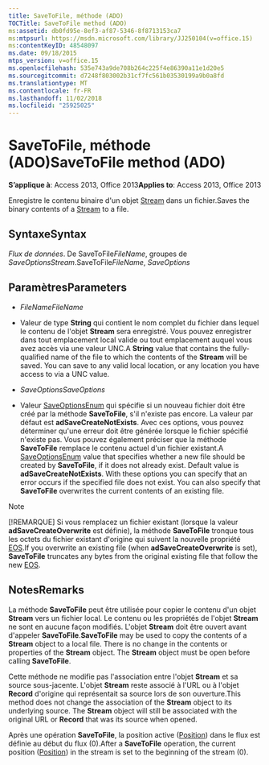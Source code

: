 ```yaml
---
title: SaveToFile, méthode (ADO)
TOCTitle: SaveToFile method (ADO)
ms:assetid: db0fd95e-8ef3-af87-5346-8f8713153ca7
ms:mtpsurl: https://msdn.microsoft.com/library/JJ250104(v=office.15)
ms:contentKeyID: 48548097
ms.date: 09/18/2015
mtps_version: v=office.15
ms.openlocfilehash: 535e743a9de708b264c225f4e86390a11e1d20e5
ms.sourcegitcommit: d7248f803002b31cf7fc561b03530199a9b0a8fd
ms.translationtype: MT
ms.contentlocale: fr-FR
ms.lasthandoff: 11/02/2018
ms.locfileid: "25925025"
---
```

# <a name="savetofile-method-ado"></a><span data-ttu-id="ce125-102">SaveToFile, méthode (ADO)</span><span class="sxs-lookup"><span data-stu-id="ce125-102">SaveToFile method (ADO)</span></span>


<span data-ttu-id="ce125-103">**S’applique à**: Access 2013, Office 2013</span><span class="sxs-lookup"><span data-stu-id="ce125-103">**Applies to**: Access 2013, Office 2013</span></span>



<span data-ttu-id="ce125-104">Enregistre le contenu binaire d'un objet [Stream](stream-object-ado.md) dans un fichier.</span><span class="sxs-lookup"><span data-stu-id="ce125-104">Saves the binary contents of a [Stream](stream-object-ado.md) to a file.</span></span>

## <a name="syntax"></a><span data-ttu-id="ce125-105">Syntaxe</span><span class="sxs-lookup"><span data-stu-id="ce125-105">Syntax</span></span>

<span data-ttu-id="ce125-106">*Flux de données*. De SaveToFile*FileName*, groupes de *SaveOptions*</span><span class="sxs-lookup"><span data-stu-id="ce125-106">*Stream*.SaveToFile*FileName*, *SaveOptions*</span></span>

## <a name="parameters"></a><span data-ttu-id="ce125-107">Paramètres</span><span class="sxs-lookup"><span data-stu-id="ce125-107">Parameters</span></span>

  - <span data-ttu-id="ce125-108">*FileName*</span><span class="sxs-lookup"><span data-stu-id="ce125-108">*FileName*</span></span>

  - <span data-ttu-id="ce125-p101">Valeur de type **String** qui contient le nom complet du fichier dans lequel le contenu de l'objet **Stream** sera enregistré. Vous pouvez enregistrer dans tout emplacement local valide ou tout emplacement auquel vous avez accès via une valeur UNC.</span><span class="sxs-lookup"><span data-stu-id="ce125-p101">A **String** value that contains the fully-qualified name of the file to which the contents of the **Stream** will be saved. You can save to any valid local location, or any location you have access to via a UNC value.</span></span>

  - <span data-ttu-id="ce125-111">*SaveOptions*</span><span class="sxs-lookup"><span data-stu-id="ce125-111">*SaveOptions*</span></span>

  - <span data-ttu-id="ce125-p102">Valeur [SaveOptionsEnum](saveoptionsenum.md) qui spécifie si un nouveau fichier doit être créé par la méthode **SaveToFile**, s'il n'existe pas encore. La valeur par défaut est **adSaveCreateNotExists**. Avec ces options, vous pouvez déterminer qu'une erreur doit être générée lorsque le fichier spécifié n'existe pas. Vous pouvez également préciser que la méthode **SaveToFile** remplace le contenu actuel d'un fichier existant.</span><span class="sxs-lookup"><span data-stu-id="ce125-p102">A [SaveOptionsEnum](saveoptionsenum.md) value that specifies whether a new file should be created by **SaveToFile**, if it does not already exist. Default value is **adSaveCreateNotExists**. With these options you can specify that an error occurs if the specified file does not exist. You can also specify that **SaveToFile** overwrites the current contents of an existing file.</span></span>


> [!NOTE]
> <P><span data-ttu-id="ce125-116">[!REMARQUE] Si vous remplacez un fichier existant (lorsque la valeur <STRONG>adSaveCreateOverwrite</STRONG> est définie), la méthode <STRONG>SaveToFile</STRONG> tronque tous les octets du fichier existant d'origine qui suivent la nouvelle propriété <A href="eos-property-ado.md">EOS</A>.</span><span class="sxs-lookup"><span data-stu-id="ce125-116">If you overwrite an existing file (when <STRONG>adSaveCreateOverwrite</STRONG> is set), <STRONG>SaveToFile</STRONG> truncates any bytes from the original existing file that follow the new <A href="eos-property-ado.md">EOS</A>.</span></span></P>



## <a name="remarks"></a><span data-ttu-id="ce125-117">Notes</span><span class="sxs-lookup"><span data-stu-id="ce125-117">Remarks</span></span>

<span data-ttu-id="ce125-p103">La méthode **SaveToFile** peut être utilisée pour copier le contenu d'un objet **Stream** vers un fichier local. Le contenu ou les propriétés de l'objet **Stream** ne sont en aucune façon modifiés. L'objet **Stream** doit être ouvert avant d'appeler **SaveToFile**.</span><span class="sxs-lookup"><span data-stu-id="ce125-p103">**SaveToFile** may be used to copy the contents of a **Stream** object to a local file. There is no change in the contents or properties of the **Stream** object. The **Stream** object must be open before calling **SaveToFile**.</span></span>

<span data-ttu-id="ce125-p104">Cette méthode ne modifie pas l'association entre l'objet **Stream** et sa source sous-jacente. L'objet **Stream** reste associé à l'URL ou à l'objet **Record** d'origine qui représentait sa source lors de son ouverture.</span><span class="sxs-lookup"><span data-stu-id="ce125-p104">This method does not change the association of the **Stream** object to its underlying source. The **Stream** object will still be associated with the original URL or **Record** that was its source when opened.</span></span>

<span data-ttu-id="ce125-123">Après une opération **SaveToFile**, la position active ([Position](position-property-ado.md)) dans le flux est définie au début du flux (0).</span><span class="sxs-lookup"><span data-stu-id="ce125-123">After a **SaveToFile** operation, the current position ([Position](position-property-ado.md)) in the stream is set to the beginning of the stream (0).</span></span>

